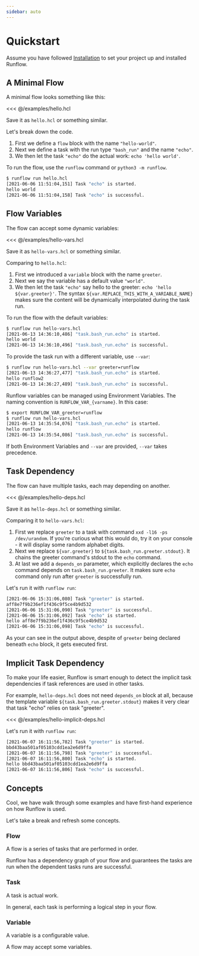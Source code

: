 ```yaml
---
sidebar: auto
---
```


# Quickstart

Assume you have followed [Installation](installation.md) to set your project up and
installed Runflow.

## A Minimal Flow

A minimal flow looks something like this:

<<< @/examples/hello.hcl

Save it as `hello.hcl` or something similar.

Let's break down the code.

1. First we define a `flow` block with the name `"hello-world"`.
2. Next we define a task with the run type `"bash_run"` and the name `"echo"`.
3. We then let the task `"echo"` do the actual work: `echo 'hello world'`.

To run the flow, use the `runflow` command or `python3 -m runflow`.

```bash
$ runflow run hello.hcl
[2021-06-06 11:51:04,151] Task "echo" is started.
hello world
[2021-06-06 11:51:04,158] Task "echo" is successful.
```

## Flow Variables

The flow can accept some dynamic variables:

<<< @/examples/hello-vars.hcl

Save it as `hello-vars.hcl` or something similar.

Comparing to `hello.hcl`:

1. First we introduced a `variable` block with the name `greeter`.
2. Next we say the variable has a default value `"world"`.
3. We then let the task `"echo"` say hello to the greeter: `echo 'hello ${var.greeter}'`.
   The syntax `${var.REPLACE_THIS_WITH_A_VARIABLE_NAME}` makes sure the content will be
   dynamically interpolated during the task run.

To run the flow with the default variables:

```bash
$ runflow run hello-vars.hcl
[2021-06-13 14:36:10,486] "task.bash_run.echo" is started.
hello world
[2021-06-13 14:36:10,496] "task.bash_run.echo" is successful.
```

To provide the task run with a different variable, use `--var`:

```bash
$ runflow run hello-vars.hcl --var greeter=runflow
[2021-06-13 14:36:27,477] "task.bash_run.echo" is started.
hello runflow2
[2021-06-13 14:36:27,489] "task.bash_run.echo" is successful.
```

Runflow variables can be managed using Environment Variables. The naming convention is `RUNFLOW_VAR_{varname}`.
In this case:

```bash
$ export RUNFLOW_VAR_greeter=runflow
$ runflow run hello-vars.hcl
[2021-06-13 14:35:54,076] "task.bash_run.echo" is started.
hello runflow
[2021-06-13 14:35:54,086] "task.bash_run.echo" is successful.
```

If both Environment Variables and `--var` are provided, `--var` takes precedence.

## Task Dependency

The flow can have multiple tasks, each may depending on another.

<<< @/examples/hello-deps.hcl

Save it as `hello-deps.hcl` or something similar.

Comparing it to `hello-vars.hcl`:

1. First we replace `greeter` to a task with command `xxd -l16 -ps /dev/urandom`. If you're curious what this would do, try it on your console - it will display some random alphabet digits.
2. Next we replace `${var.greeter}` to `${task.bash_run.greeter.stdout}`. It chains the greeter command's stdout to the `echo` command.
3. At last we add a `depends_on` parameter, which explicitly declares the `echo` command depends on `task.bash_run.greeter`. It makes sure `echo` command only run after `greeter` is successfully run.

Let's run it with `runflow run`:

```bash
[2021-06-06 15:31:06,080] Task "greeter" is started.
aff8e7f9b236ef1f436c9f5ce4b9d532
[2021-06-06 15:31:06,090] Task "greeter" is successful.
[2021-06-06 15:31:06,092] Task "echo" is started.
hello aff8e7f9b236ef1f436c9f5ce4b9d532
[2021-06-06 15:31:06,098] Task "echo" is successful.
```

As your can see in the output above, despite of `greeter` being declared beneath `echo` block, it gets executed first.

## Implicit Task Dependency

To make your life easier, Runflow is smart enough to detect the implicit task dependencies if task references are used in other tasks.

For example, `hello-deps.hcl` does not need `depends_on` block at all, because the template variable `${task.bash_run.greeter.stdout}` makes it very clear that task "echo" relies on task "greeter".

<<< @/examples/hello-implicit-deps.hcl

Let's run it with `runflow run`:

```bash
[2021-06-07 16:11:56,782] Task "greeter" is started.
bbd43baa501af05103cdd1ea2e6d9ffa
[2021-06-07 16:11:56,798] Task "greeter" is successful.
[2021-06-07 16:11:56,800] Task "echo" is started.
hello bbd43baa501af05103cdd1ea2e6d9ffa
[2021-06-07 16:11:56,806] Task "echo" is successful.
```

## Concepts

Cool, we have walk through some examples and have first-hand experience on how Runflow is used.

Let's take a break and refresh some concepts.

### Flow

A flow is a series of tasks that are performed in order.

Runflow has a dependency graph of your flow and guarantees the tasks are run when the dependent tasks runs are successful.

### Task

A task is actual work.

In general, each task is performing a logical step in your flow.

### Variable

A variable is a configurable value.

A flow may accept some variables.
